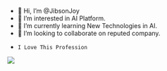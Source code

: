 - 👋 Hi, I’m @JibsonJoy
- 👀 I’m interested in AI Platform.
- 🌱 I’m currently learning New Technologies in AI.
- 💞️ I’m looking to collaborate on reputed company.
-     I Love This Profession

![](https://1.bp.blogspot.com/-1jq9R-na21U/Xwhip410sFI/AAAAAAAAAAY/fLO-FzWFlU8eKiCA5-IWAR22YoC1mM8-QCLcBGAsYHQ/s2048/real-ai.jpg)



<!---
JibsonJoy/JibsonJoy is a ✨ special ✨ repository because its `README.md` (this file) appears on your GitHub profile.
You can click the Preview link to take a look at your changes.
--->

